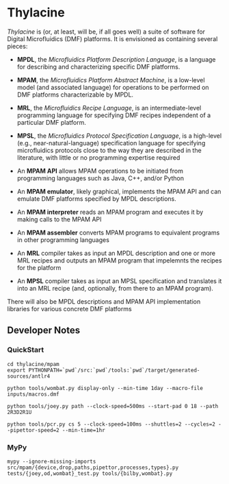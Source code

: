 # Thylacine
_Thylacine_ is (or, at least, will be, if all goes well) a suite of software for Digital Microfluidics (DMF) platforms.  It is envisioned as containing several pieces:

- __MPDL__, the _Microfluidics Platform Description Language_, is a language for describing and characterizing specific DMF platforms.

- __MPAM__, the _Microfluidics Platform Abstract Machine_, is a low-level model (and associated language) for operations to be performed on DMF platforms characterizable by MPDL.

- __MRL__, the _Microfluidics Recipe Language_, is an intermediate-level programming language for specifying DMF recipes independent of a particular DMF platform.

- __MPSL__, the _Microfluidics Protocol Specification Language_, is a high-level (e.g., near-natural-language) specification language for specifying microfluidics protocols close to the way they are described in the literature, with little or no programming expertise required

- An __MPAM API__ allows MPAM operations to be initiated from programming languages such as Java, C++, and/or Python

- An __MPAM emulator__, likely graphical, implements the MPAM API and can emulate DMF platforms specified by MPDL descriptions.

- An __MPAM interpreter__ reads an MPAM program and executes it by making calls to the MPAM API

- An __MPAM assembler__ converts MPAM programs to equivalent programs in other programming languages

- An __MRL__ compiler takes as input an MPDL description and one or more MRL recipes and outputs an MPAM program that impelemnts the recipes for the platform

- An __MPSL__ compiler takes as input an MPSL specification and translates it into an MRL recipe (and, optionally, from there to an MPAM program).

There will also be MPDL descriptions and MPAM API implementation libraries for various concrete DMF platforms

## Developer Notes

### QuickStart

    cd thylacine/mpam
    export PYTHONPATH=`pwd`/src:`pwd`/tools:`pwd`/target/generated-sources/antlr4

    python tools/wombat.py display-only --min-time 1day --macro-file inputs/macros.dmf

    python tools/joey.py path --clock-speed=500ms --start-pad 0 18 --path 2R3D2R1U

    python tools/pcr.py cs 5 --clock-speed=100ms --shuttles=2 --cycles=2 --pipettor-speed=2 --min-time=1hr

### MyPy

    mypy --ignore-missing-imports src/mpam/{device,drop,paths,pipettor,processes,types}.py tests/{joey,od,wombat}_test.py tools/{bilby,wombat}.py
